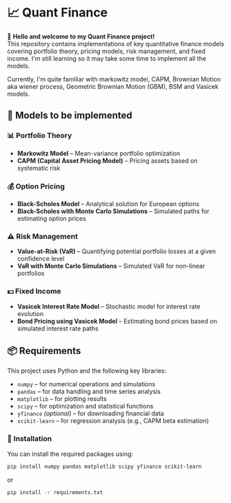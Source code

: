 # 📈 Quant Finance

👋 **Hello and welcome to my Quant Finance project!**  
This repository contains implementations of key quantitative finance models covering portfolio theory, pricing models, risk management, and fixed income. I'm still learning so it may take some time to implement all the models.

Currently, I'm quite familiar with markowitz model, CAPM, Brownian Motion aka wiener process, Geometric Brownian Motion (GBM), BSM and Vasicek models. 

## 🧠 Models to be implemented

### 📊 Portfolio Theory
- **Markowitz Model** – Mean-variance portfolio optimization
- **CAPM (Capital Asset Pricing Model)** – Pricing assets based on systematic risk

### 💰 Option Pricing
- **Black-Scholes Model** – Analytical solution for European options
- **Black-Scholes with Monte Carlo Simulations** – Simulated paths for estimating option prices

### ⚠️ Risk Management
- **Value-at-Risk (VaR)** – Quantifying potential portfolio losses at a given confidence level
- **VaR with Monte Carlo Simulations** – Simulated VaR for non-linear portfolios

### 💵 Fixed Income
- **Vasicek Interest Rate Model** – Stochastic model for interest rate evolution
- **Bond Pricing using Vasicek Model** – Estimating bond prices based on simulated interest rate paths

## 📦 Requirements

This project uses Python and the following key libraries:

- `numpy` – for numerical operations and simulations  
- `pandas` – for data handling and time series analysis  
- `matplotlib` – for plotting results  
- `scipy` – for optimization and statistical functions  
- `yfinance` *(optional)* – for downloading financial data  
- `scikit-learn` – for regression analysis (e.g., CAPM beta estimation)

### 🔧 Installation

You can install the required packages using:

```bash
pip install numpy pandas matplotlib scipy yfinance scikit-learn
```
or
```bash
pip install -r requirements.txt
```
